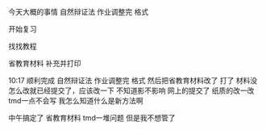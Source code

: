 今天大概的事情
自然辩证法 作业调整完 格式

开始复习

找找教程

省教育材料 补充并打印

10:17 顺利完成 自然辩证法 作业调整完 格式
然后把省教育材料改了 打了
材料没怎么改就已经提交了，应该改一下  不知道影不影响
网上的提交了
纸质的改一改
tmd一点不会写
我怎么知道什么是新方法啊

中午搞定了 省教育材料  tmd一堆问题 但是我不想管了
